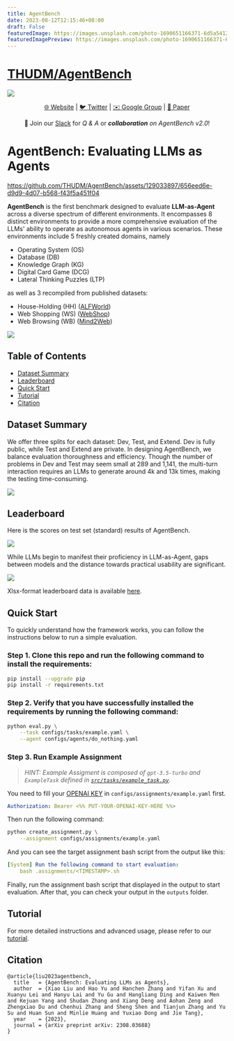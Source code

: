 ```yaml
---
title: AgentBench
date: 2023-08-12T12:15:46+08:00
draft: False
featuredImage: https://images.unsplash.com/photo-1690651166371-6d5a5412db4b?ixid=M3w0NjAwMjJ8MHwxfHJhbmRvbXx8fHx8fHx8fDE2OTE4MTM2Mjh8&ixlib=rb-4.0.3
featuredImagePreview: https://images.unsplash.com/photo-1690651166371-6d5a5412db4b?ixid=M3w0NjAwMjJ8MHwxfHJhbmRvbXx8fHx8fHx8fDE2OTE4MTM2Mjh8&ixlib=rb-4.0.3
---
```


# [THUDM/AgentBench](https://github.com/THUDM/AgentBench)

![](./assets/cover.jpg)
<p align="center">
   <a href="https://llmbench.ai" target="_blank">🌐 Website</a> | <a href="https://twitter.com/thukeg" target="_blank">🐦 Twitter</a> | <a href="mailto:agentbench@googlegroups.com">✉️ Google Group</a> | <a href="https://arxiv.org/abs/2308.03688" target="_blank">📃 Paper </a>
</p>

<p align="center">
👋 Join our <a href="https://join.slack.com/t/agentbenchcol-huw1944/shared_invite/zt-20ixabcuv-31cFLBAkqGQxQkJqrWVEVg" target="_blank">Slack</a>  for <i>Q & A</i> or <i><b>collaboration</b> on AgentBench v2.0</i>!
</p>

# AgentBench: Evaluating LLMs as Agents



https://github.com/THUDM/AgentBench/assets/129033897/656eed6e-d9d9-4d07-b568-f43f5a451f04



**AgentBench** is the first benchmark designed to evaluate **LLM-as-Agent** across a diverse spectrum of different environments. It encompasses 8 distinct environments to provide a more comprehensive evaluation of the LLMs' ability to operate as autonomous agents in various scenarios. These environments include 5 freshly created domains, namely 

- Operating System (OS)
- Database (DB)
- Knowledge Graph (KG)
- Digital Card Game (DCG)
- Lateral Thinking Puzzles (LTP)

as well as 3 recompiled from published datasets: 

- House-Holding (HH) ([ALFWorld](https://github.com/alfworld/alfworld))
- Web Shopping (WS) ([WebShop](https://github.com/princeton-nlp/webshop))
- Web Browsing (WB) ([Mind2Web](https://github.com/OSU-NLP-Group/Mind2Web))

![](./assets/agentbench.png)


## Table of Contents

- [Dataset Summary](#dataset-summary)
- [Leaderboard](#leaderboard)
- [Quick Start](#quick-start)
- [Tutorial](#tutorial)
- [Citation](#citation)


## Dataset Summary

We offer three splits for each dataset: Dev, Test, and Extend. Dev is fully public, while Test and Extend are private. In designing AgentBench, we balance evaluation thoroughness and efficiency. Though the number of problems in Dev and Test may seem small at 289 and 1,141, the multi-turn interaction requires an LLMs to generate around 4k and 13k times, making the testing time-consuming.

![](./assets/statistics.png)

## Leaderboard

Here is the scores on test set (standard) results of AgentBench.

![](./assets/leaderboard.png)

While LLMs begin to manifest their proficiency in LLM-as-Agent, gaps between models and the distance towards practical usability are significant.

![](./assets/intro.png)

Xlsx-format leaderboard data is available [here](https://github.com/THUDM/AgentBench/blob/main/assets/agentbench_leaderboard-230808.xlsx).

## Quick Start

To quickly understand how the framework works, you can follow the instructions below to run a simple evaluation.

### Step 1. Clone this repo and run the following command to install the requirements:

```bash
pip install --upgrade pip
pip install -r requirements.txt
```

### Step 2. Verify that you have successfully installed the requirements by running the following command:

```bash
python eval.py \
    --task configs/tasks/example.yaml \
    --agent configs/agents/do_nothing.yaml
```

### Step 3. Run Example Assignment

> *HINT: Example Assigment is composed of `gpt-3.5-turbo` and `ExampleTask` defined in [`src/tasks/example_task.py`](./src/tasks/example_task.py).*

You need to fill your [OPENAI KEY](https://platform.openai.com/account/api-keys) in `configs/assignments/example.yaml` first.

```yaml
Authorization: Bearer <%% PUT-YOUR-OPENAI-KEY-HERE %%>
```

Then run the following command:

```bash
python create_assignment.py \
    --assignment configs/assignments/example.yaml
```

And you can see the target assignment bash script from the output like this:

```yaml
[System] Run the following command to start evaluation:
    bash .assignments/<TIMESTAMP>.sh
```

Finally, run the assignment bash script that displayed in the output to start evaluation. After that, you can check your output in the `outputs` folder.

## Tutorial

For more detailed instructions and advanced usage, please refer to our [tutorial](./docs/tutorial.md).

## Citation

```
@article{liu2023agentbench,
  title   = {AgentBench: Evaluating LLMs as Agents},
  author  = {Xiao Liu and Hao Yu and Hanchen Zhang and Yifan Xu and Xuanyu Lei and Hanyu Lai and Yu Gu and Hangliang Ding and Kaiwen Men and Kejuan Yang and Shudan Zhang and Xiang Deng and Aohan Zeng and Zhengxiao Du and Chenhui Zhang and Sheng Shen and Tianjun Zhang and Yu Su and Huan Sun and Minlie Huang and Yuxiao Dong and Jie Tang},
  year    = {2023},
  journal = {arXiv preprint arXiv: 2308.03688}
}
```
